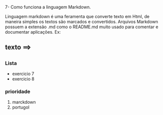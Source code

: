 7- Como funciona a linguagem Markdown.

Linguagem markdown é uma feramenta que converte texto em Html, de maneira simples os textos são marcados e convertidos. Arquivos Markdown possuem a extensão .md como o README.md muito usado para comentar e documentar aplicações.
Ex:
## texto ==> <h2></h2>

### Lista
- exercicio 7
- exercicio 8

### prioridade
1. marckdown
2. portugol